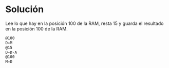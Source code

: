 # Solución

Lee lo que hay en la posición 100 de la RAM, resta 15 y guarda el resultado en la posición 100 de la RAM.

```asm
@100
D=M
@15
D=D-A
@100
M=D
```